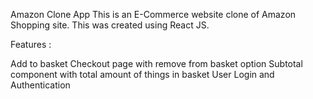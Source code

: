 Amazon Clone App
This is an E-Commerce website clone of Amazon Shopping site. This was created using React JS.

Features :

Add to basket
Checkout page with remove from basket option
Subtotal component with total amount of things in basket
User Login and Authentication

